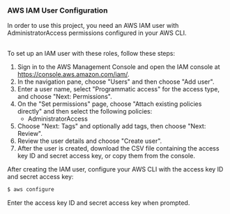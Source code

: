 ### AWS IAM User Configuration

In order to use this project, you need an AWS IAM user with AdministratorAccess permissions configured in your AWS CLI.
##
To set up an IAM user with these roles, follow these steps:

1. Sign in to the AWS Management Console and open the IAM console at https://console.aws.amazon.com/iam/.
2. In the navigation pane, choose "Users" and then choose "Add user".
3. Enter a user name, select "Programmatic access" for the access type, and choose "Next: Permissions".
4. On the "Set permissions" page, choose "Attach existing policies directly" and then select the following policies:
   - AdministratorAccess
5. Choose "Next: Tags" and optionally add tags, then choose "Next: Review".
6. Review the user details and choose "Create user".
7. After the user is created, download the CSV file containing the access key ID and secret access key, or copy them from the console.

After creating the IAM user, configure your AWS CLI with the access key ID and secret access key:

```bash
$ aws configure
```

Enter the access key ID and secret access key when prompted.